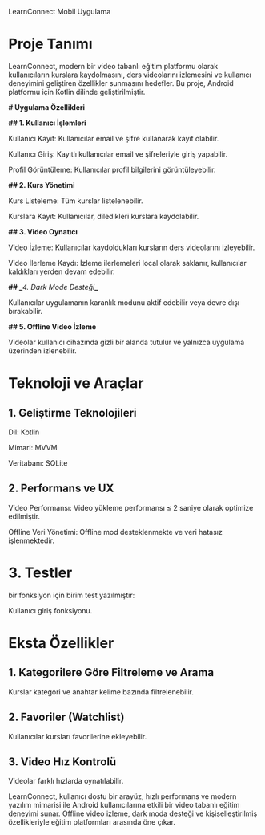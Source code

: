 LearnConnect Mobil Uygulama

# **Proje Tanımı**

LearnConnect, modern bir video tabanlı eğitim platformu olarak kullanıcıların kurslara kaydolmasını, ders videolarını izlemesini ve kullanıcı deneyimini geliştiren özellikler sunmasını hedefler. Bu proje, Android platformu için Kotlin dilinde geliştirilmiştir.

**# Uygulama Özellikleri**

**## **1. Kullanıcı İşlemleri****

Kullanıcı Kayıt: Kullanıcılar email ve şifre kullanarak kayıt olabilir.

Kullanıcı Giriş: Kayıtlı kullanıcılar email ve şifreleriyle giriş yapabilir.

Profil Görüntüleme: Kullanıcılar profil bilgilerini görüntüleyebilir.

**## **2. Kurs Yönetimi****

Kurs Listeleme: Tüm kurslar listelenebilir.

Kurslara Kayıt: Kullanıcılar, diledikleri kurslara kaydolabilir.

**## **3. Video Oynatıcı****

Video İzleme: Kullanıcılar kaydoldukları kursların ders videolarını izleyebilir.

Video İlerleme Kaydı: İzleme ilerlemeleri local olarak saklanır, kullanıcılar kaldıkları yerden devam edebilir.

**## _**_4. Dark Mode Desteği_**_**

Kullanıcılar uygulamanın karanlık modunu aktif edebilir veya devre dışı bırakabilir.

**## **5. Offline Video İzleme****

Videolar kullanıcı cihazında gizli bir alanda tutulur ve yalnızca uygulama üzerinden izlenebilir.

# **Teknoloji ve Araçlar**

## **1. Geliştirme Teknolojileri**

Dil: Kotlin

Mimari: MVVM 

Veritabanı: SQLite 

## **2. Performans ve UX**

Video Performansı: Video yükleme performansı ≤ 2 saniye olarak optimize edilmiştir.

Offline Veri Yönetimi: Offline mod desteklenmekte ve veri hatasız işlenmektedir.

# **3. Testler**

bir fonksiyon için birim test yazılmıştır:

Kullanıcı giriş fonksiyonu.

# **Eksta Özellikler**

## **1. Kategorilere Göre Filtreleme ve Arama**

Kurslar kategori ve anahtar kelime bazında filtrelenebilir.

## **2. Favoriler (Watchlist)**

Kullanıcılar kursları favorilerine ekleyebilir.

## **3. Video Hız Kontrolü**

Videolar farklı hızlarda  oynatılabilir.


LearnConnect, kullanıcı dostu bir arayüz, hızlı performans ve modern yazılım mimarisi ile Android kullanıcılarına etkili bir video tabanlı eğitim deneyimi sunar. Offline video izleme, dark moda desteği ve kişiselleştirilmiş özellikleriyle eğitim platformları arasında öne çıkar.


